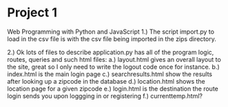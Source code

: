 # Project 1

Web Programming with Python and JavaScript
1.)  The script import.py to load in the csv file is with the csv file
  being imported in the zips directory.

2.)  Ok lots of files to describe
  application.py has all of the program logic, routes, queries and such
  html files:  a.) layout.html gives an overall layout to the site, great so I only need
    to write the logout code once for instance. b.)  index.html is the main login page
    c.)  searchresults.html show the results after looking up a zipcode in the database
    d.)  location.html shows the location page for a given zipcode
    e.)  login.html is the destination the route login sends you upon loggging in or registering
    f.)  currenttemp.html?